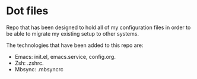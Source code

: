 # Dot files
Repo that has been designed to hold all of my configuration files in order to be 
able to migrate my existing setup to other systems.

The technologies that have been added to this repo are:
- Emacs: init.el, emacs.service, config.org.
- Zsh: .zshrc.
- Mbsync: .mbsyncrc
